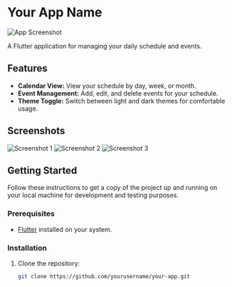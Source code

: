 # Your App Name

![App Screenshot](images/img1.png)

A Flutter application for managing your daily schedule and events.

## Features

- **Calendar View:** View your schedule by day, week, or month.
- **Event Management:** Add, edit, and delete events for your schedule.
- **Theme Toggle:** Switch between light and dark themes for comfortable usage.

## Screenshots

![Screenshot 1](images/img2.png)
![Screenshot 2](images/img3.png)
![Screenshot 3](images/img4.png)

## Getting Started

Follow these instructions to get a copy of the project up and running on your local machine for development and testing purposes.

### Prerequisites

- [Flutter](https://flutter.dev/) installed on your system.

### Installation

1. Clone the repository:

   ```bash
   git clone https://github.com/yourusername/your-app.git
